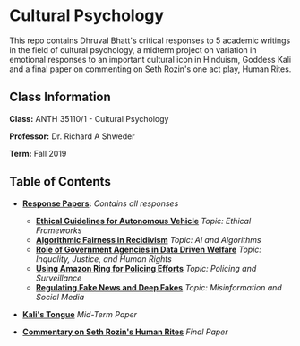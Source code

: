 # Cultural Psychology

This repo contains Dhruval Bhatt's critical responses to 5 academic writings in the field of cultural psychology, a midterm project on variation in emotional responses to an important cultural icon in Hinduism, Goddess Kali and a final paper on commenting on Seth Rozin's one act play, Human Rites.

## Class Information

**Class:** ANTH 35110/1 - Cultural Psychology

**Professor:** Dr. Richard A Shweder

**Term:** Fall 2019

## Table of Contents
- **[Response Papers](critical_responses):** *Contains all responses* 
  - **[Ethical Guidelines for Autonomous Vehicle](critical_responses/)** *Topic: Ethical Frameworks*
  - **[Algorithmic Fairness in Recidivism](response_files/2_Algorithm%20Fairness/DhruvalBhatt_Response2.pdf)** *Topic: AI and Algorithms*
  - **[Role of Government Agencies in Data Driven Welfare](response_files/3_Inequality%20and%20Injustice/DhruvalBhatt_Response3.pdf)** *Topic: Inquality, Justice, and Human Rights*
  - **[Using Amazon Ring for Policing Efforts](response_files/4_Policing/DhruvalBhatt_Response4.pdf)** *Topic: Policing and Surveillance*
  - **[Regulating Fake News and Deep Fakes](response_files/5_Misinformation/DhruvalBhatt_Response5.pdf)** *Topic: Misinformation and Social Media* 
  
- **[Kali's Tongue](term_papers/DhruvalBhatt_BigData_TermPaper.pdf)** *Mid-Term Paper*
- **[Commentary on Seth Rozin's Human Rites](term_papers/DhruvalBhatt_BigData_TermPaper.pdf)** *Final Paper*
